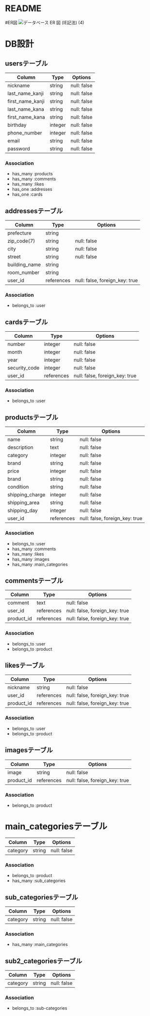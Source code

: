 # README

#ER図
![データベース ER 図 (IE記法) (4)](https://user-images.githubusercontent.com/67144675/88154131-50dfb480-cc41-11ea-9996-05373d0a0462.png)


# DB設計
## usersテーブル
|Column|Type|Options|
|------|----|-------|
|nickname|string|null: false|
|last_name_kanji|string|null: false|
|first_name_kanji|string|null: false|
|last_name_kana|string|null: false|
|first_name_kana|string|null: false|
|birthday|integer|null: false|
|phone_number|integer|null: false|
|email|string|null: false|
|password|string|null: false|
### Association
- has_many :products
- has_many :comments
- has_many :likes
- has_one :addresses
- has_one :cards


## addressesテーブル
|Column|Type|Options|
|------|----|-------|
|prefecture|string|
|zip_code(7)|string|null: false|
|city|string|null: false|
|street|string|null: false|
|building_name|string|
|room_number|string|
|user_id|references|null: false, foreign_key: true|
### Association
- belongs_to :user


## cardsテーブル
|Column|Type|Options|
|------|----|-------|
|number|integer|null: false|
|month|integer|null: false|
|year|integer|null: false|
|security_code|integer|null: false|
|user_id|references|null: false, foreign_key: true|
### Association
- belongs_to :user


## productsテーブル
|Column|Type|Options|
|------|----|-------|
|name|string|null: false|
|description|text|null: false|
|category|integer|null: false|
|brand|string|null: false|
|price|integer|null: false|
|brand|string|null: false|
|condition|string|null: false|
|shipping_charge|integer|null: false|
|shipping_area|string|null: false|
|shipping_day|integer|null: false|
|user_id|references|null: false, foreign_key: true|
### Association
- belongs_to :user
- has_many :comments
- has_many :likes
- has_many :images
- has_many :main_categories


## commentsテーブル
|Column|Type|Options|
|------|----|-------|
|comment|text|null: false|
|user_id|references|null: false, foreign_key: true|
|product_id|references|null: false, foreign_key: true|
### Association
- belongs_to :user
- belongs_to :product


## likesテーブル
|Column|Type|Options|
|------|----|-------|
|nickname|string|null: false|
|user_id|references|null: false, foreign_key: true|
|product_id|references|null: false, foreign_key: true|
### Association
- belongs_to :user
- belongs_to :product


## imagesテーブル
|Column|Type|Options|
|------|----|-------|
|image|string|null: false|
|product_id|references|null: false, foreign_key: true|
### Association
- belongs_to :product


# main_categoriesテーブル
|Column|Type|Options|
|------|----|-------|
|category|string|null: false|
### Association
- belongs_to :product
- has_many :sub_categories

## sub_categoriesテーブル
|Column|Type|Options|
|------|----|-------|
|category|string|null: false|
### Association
- has_many :main_categories


## sub2_categoriesテーブル
|Column|Type|Options|
|------|----|-------|
|category|string|null: false|
### Association
- belongs_to :sub-categories